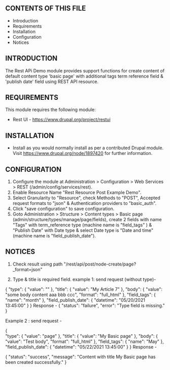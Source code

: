 CONTENTS OF THIS FILE
---------------------

 * Introduction
 * Requirements
 * Installation
 * Configuration
 * Notices

INTRODUCTION
------------

The Rest APi Demo module provides support functions for create content of default content type 'basic page' with additional tags term reference field & 'publish date' field using REST API resource.

REQUIREMENTS
------------

This module requires the following module:

 * Rest UI - https://www.drupal.org/project/restui


INSTALLATION
------------

 * Install as you would normally install as per a contributed Drupal module. Visit
   https://www.drupal.org/node/1897420 for further information.

CONFIGURATION
-------------

 1. Configure the module at Administration > Configuration > Web Services > REST
    (/admin/config/services/rest). 
 2. Enable Resource Name "Rest Resource Post Example Demo".
 3. Select Granularity to "Resource", check Methods to "POST", Accepted request formats to "json" & Authentication providers to "basic_auth".
 4. Click "save configuration" to save configuration. 
 5. Goto Administration > Structure > Content types > Basic page (admin/structure/types/manage/page/fields), create 2 fields with name "Tags" with term_reference type (machine name is "field_tags" ) & "Publish Date" with Date type & select Date type is "Date and time" (machine name is "field_publish_date"). 


NOTICES
-------

1. Check result using path "/rest/api/post/node-create/page?_format=json"

2. Type & title is required field.
example 1: send request (without type)-

{  "type": {
    "value": ""
  },
  "title": {
    "value": "My Article 7"
  },
  "body": {
    "value": "some body content aaa bbb ccc",
    "format": "full_html"
  },
  "field_tags": {
    "name": "month"
  },
  "field_publish_date": {
    "datetime": "05/20/2021 13:45:00"
  }
}
Response - 
{
    "status": "failure",
    "error": "Type field is missing."
}

Example 2 : send request -

{  
  "type": {
    "value": "page"
  },
  "title": {
    "value": "My Basic page"
  },
  "body": {
    "value": "Test body",
    "format": "full_html"
  },
  "field_tags": {
    "name": "May"
  },
  "field_publish_date": {
    "datetime": "05/22/2021 13:45:00"
  }
}
Response -

{
    "status": "success",
    "message": "Content with title My Basic page has been created successfully."
}
